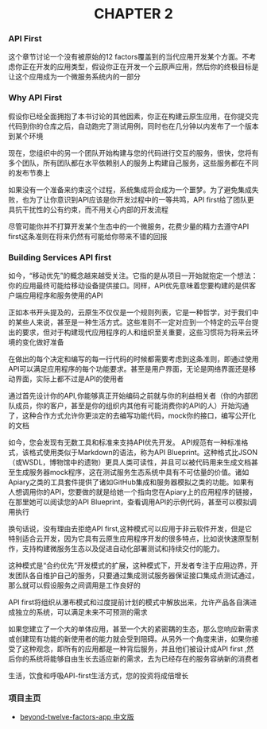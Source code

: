 # <center>CHAPTER 2</center>

### API First

这个章节讨论一个没有被原始的12 factors覆盖到的当代应用开发某个方面。不考虑你正在开发的应用类型，假设你正在开发一个云原声应用，然后你的终极目标是让这个应用成为一个微服务系统内的一部分

### Why API First

假设你已经全面拥抱了本书讨论的其他因素，你正在构建云原生应用，在你提交完代码到你的仓库之后，自动跑完了测试用例，同时也在几分钟以内发布了一个版本到某个环境

现在，您组织中的另一个团队开始构建与您的代码进行交互的服务，很快，您将有多个团队，所有团队都在水平依赖别人的服务上构建自己服务，这些服务都在不同的发布节奏上

如果没有一个准备来约束这个过程，系统集成将会成为一个噩梦。为了避免集成失败，也为了让你意识到API应该是你开发过程中的一等共鸣，API first给了团队更具抗干扰性的公有约束，而不用关心内部的开发流程

尽管可能你并不打算开发某个生态中的一个微服务，花费少量的精力去遵守API first这条准则在将来仍然有可能给你带来不错的回报

### Building Services API first


如今，“移动优先”的概念越来越受关注。它指的是从项目一开始就抱定一个想法：你的应用最终可能给移动设备提供接口。同样，API优先意味着您要构建的是供客户端应用程序和服务使用的API

正如本书开头提及的，云原生不仅仅是一个规则列表，它是一种哲学，对于我们中的某些人来说，甚至是一种生活方式。这些准则不一定对应到一个特定的云平台提出的要求，但对于构建现代应用程序的人和组织至关重要，这些习惯将为将来云环境的变化做好准备

在做出的每个决定和编写的每一行代码的时候都需要考虑到这条准则，即通过使用API可以满足应用程序的每个功能要求。甚至是用户界面，无论是网络界面还是移动界面，实际上都不过是API的使用者

通过首先设计你的API,你能够真正开始编码之前就与你的利益相关者（你的内部团队成员，你的客户，甚至是你的组织内其他有可能消费你的API的人）开始沟通了，这种合作方式允许你更淡定的去编写功能代码，mock你的接口，编写公开化的文档

如今，您会发现有无数工具和标准来支持API优先开发。 API规范有一种标准格式，该格式使用类似于Markdown的语法，称为API Blueprint。这种格式比JSON（或WSDL，博物馆中的遗物）更具人类可读性，并且可以被代码用来生成文档甚至生成服务器mock程序，这在测试服务生态系统中具有不可估量的价值。诸如Apiary之类的工具套件提供了诸如GitHub集成和服务器模拟之类的功能。如果有人想调用你的API，您要做的就是给她一个指向您在Apiary上的应用程序的链接，在那里她可以阅读您的API Blueprint，查看调用API的示例代码，甚至可以模拟调用执行

换句话说，没有理由去拒绝API first,这种模式可以应用于非云软件开发，但是它特别适合云开发，因为它具有云原生应用程序开发的很多特点，比如说快速原型制作，支持构建微服务生态以及促进自动化部署测试和持续交付的能力。

这种模式是“合约优先”开发模式的扩展，这种模式下，开发者专注于应用边界，开发团队各自维护自己的服务，只要通过集成测试服务器保证接口集成点测试通过，那么就可以假设服务之间调用是工作良好的

API first将组织从瀑布模式和过度提前计划的模式中解放出来，允许产品各自演进成独立的系统，可以满足未来不可预测的需求

如果您建立了一个大的单体应用，甚至一个大的紧密耦的生态，那么您响应新需求或创建现有功能的新使用者的能力就会受到阻碍。从另外一个角度来讲，如果你接受了这种观念，即所有的应用都是一种背后服务，并且他们被设计成API first ,然后你的系统将能够自由生长去适应新的需求，去为已经存在的服务容纳新的消费者


生活，饮食和呼吸API-first生活方式，您的投资将成倍增长

### 项目主页
* [beyond-twelve-factors-app 中文版](../README.md)
